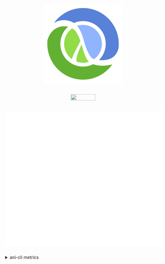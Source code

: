 <h2>
  <p align="center">
    <img src="./clojure-logo.png"/>
  </p>
</h2>

<h2>
  <p align="center">
    <a href="https://skillicons.dev">
      <img src="https://skillicons.dev/icons?i=git,bash,linux,emacs" width="40%" height="40%"/>
    </a>  
  </p>
</h2>

<h2>
  <p align="center">
    <img src="./github-metrics.svg"/>
  </p>
</h2>
  
<p align="center">
  <details>
    <summary>ani-cli metrics</summary>
    <a href="https://github.com/pystardust/ani-cli">
      <img src="./ani-cli.svg">
    </a>
  </details>
</p>
